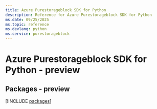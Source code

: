 ```yaml
---
title: Azure Purestorageblock SDK for Python
description: Reference for Azure Purestorageblock SDK for Python
ms.date: 09/25/2025
ms.topic: reference
ms.devlang: python
ms.service: purestorageblock
---
```

# Azure Purestorageblock SDK for Python - preview
## Packages - preview
[!INCLUDE [packages](purestorageblock-index.md)]